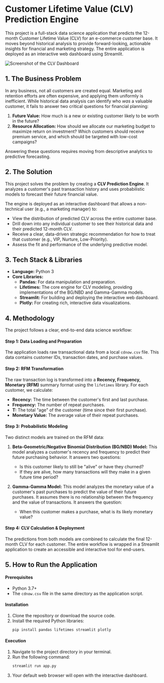 # Customer Lifetime Value (CLV) Prediction Engine

This project is a full-stack data science application that predicts the 12-month Customer Lifetime Value (CLV) for an e-commerce customer base. It moves beyond historical analysis to provide forward-looking, actionable insights for financial and marketing strategy. The entire application is deployed as an interactive web dashboard using Streamlit.

![Screenshot of the CLV Dashboard](https://i.imgur.com/8a1Zz7B.png)

## 1. The Business Problem

In any business, not all customers are created equal. Marketing and retention efforts are often expensive, and applying them uniformly is inefficient. While historical data analysis can identify who *was* a valuable customer, it fails to answer two critical questions for financial planning:

1.  **Future Value:** How much is a new or existing customer likely to be worth in the future?
2.  **Resource Allocation:** How should we allocate our marketing budget to maximize return on investment? Which customers should receive premium service, and which should be targeted with low-cost campaigns?

Answering these questions requires moving from descriptive analytics to predictive forecasting.

## 2. The Solution

This project solves the problem by creating a **CLV Prediction Engine**. It analyzes a customer's past transaction history and uses probabilistic models to forecast their future financial value.

The engine is deployed as an interactive dashboard that allows a non-technical user (e.g., a marketing manager) to:
* View the distribution of predicted CLV across the entire customer base.
* Drill down into any individual customer to see their historical data and their predicted 12-month CLV.
* Receive a clear, data-driven strategic recommendation for how to treat that customer (e.g., VIP, Nurture, Low-Priority).
* Assess the fit and performance of the underlying predictive model.

## 3. Tech Stack & Libraries

* **Language:** Python 3
* **Core Libraries:**
    * **Pandas:** For data manipulation and preparation.
    * **Lifetimes:** The core engine for CLV modeling, providing implementations of the BG/NBD and Gamma-Gamma models.
    * **Streamlit:** For building and deploying the interactive web dashboard.
    * **Plotly:** For creating rich, interactive data visualizations.

## 4. Methodology

The project follows a clear, end-to-end data science workflow:

#### Step 1: Data Loading and Preparation
The application loads raw transactional data from a local `cdnow.csv` file. This data contains customer IDs, transaction dates, and purchase values.

#### Step 2: RFM Transformation
The raw transaction log is transformed into a **Recency, Frequency, Monetary (RFM)** summary format using the `lifetimes` library. For each customer, we calculate:
* **Recency:** The time between the customer's first and last purchase.
* **Frequency:** The number of repeat purchases.
* **T:** The total "age" of the customer (time since their first purchase).
* **Monetary Value:** The average value of their repeat purchases.

#### Step 3: Probabilistic Modeling
Two distinct models are trained on the RFM data:

1.  **Beta-Geometric/Negative Binomial Distribution (BG/NBD) Model:** This model analyzes a customer's recency and frequency to predict their future purchasing behavior. It answers two questions:
    * Is this customer likely to still be "alive" or have they churned?
    * If they are alive, how many transactions will they make in a given future time period?

2.  **Gamma-Gamma Model:** This model analyzes the monetary value of a customer's past purchases to predict the value of their future purchases. It assumes there is no relationship between the frequency and the value of transactions. It answers the question:
    * When this customer makes a purchase, what is its likely monetary value?

#### Step 4: CLV Calculation & Deployment
The predictions from both models are combined to calculate the final 12-month CLV for each customer. The entire workflow is wrapped in a Streamlit application to create an accessible and interactive tool for end-users.

## 5. How to Run the Application

#### Prerequisites
* Python 3.7+
* The `cdnow.csv` file in the same directory as the application script.

#### Installation
1.  Clone the repository or download the source code.
2.  Install the required Python libraries:
    ```bash
    pip install pandas lifetimes streamlit plotly
    ```

#### Execution
1.  Navigate to the project directory in your terminal.
2.  Run the following command:
    ```bash
    streamlit run app.py
    ```
3.  Your default web browser will open with the interactive dashboard.